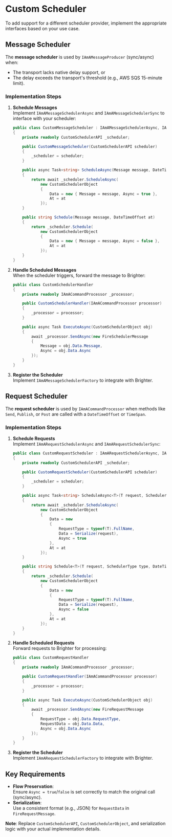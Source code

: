 # Custom Scheduler

To add support for a different scheduler provider, implement the appropriate interfaces based on your use case.

## Message Scheduler

The **message scheduler** is used by `IAmAMessageProducer` (sync/async) when:
- The transport lacks native delay support, or
- The delay exceeds the transport's threshold (e.g., AWS SQS 15-minute limit).

### Implementation Steps

1. **Schedule Messages**  
   Implement `IAmAMessageSchedulerAsync` and `IAmAMessageSchedulerSync` to interface with your scheduler:

   ```csharp
   public class CustomMessageScheduler : IAmAMessageSchedulerAsync, IAmAMessageSchedulerSync
   {
       private readonly CustomSchedulerAPI _scheduler;

       public CustomMessageScheduler(CustomSchedulerAPI scheduler)
       {
           _scheduler = scheduler;
       }

       public async Task<string> ScheduleAsync(Message message, DateTimeOffset at)
       {
           return await _scheduler.ScheduleAsync(
               new CustomSchedulerObject 
               { 
                   Data = new { Message = message, Async = true }, 
                   At = at 
               });
       }

       public string Schedule(Message message, DateTimeOffset at)
       {
           return _scheduler.Schedule(
               new CustomSchedulerObject 
               { 
                   Data = new { Message = message, Async = false }, 
                   At = at 
               });
       }
   }
   ```

2. **Handle Scheduled Messages**  
   When the scheduler triggers, forward the message to Brighter:

   ```csharp
   public class CustomSchedulerHandler
   {
       private readonly IAmACommandProcessor _processor;

       public CustomSchedulerHandler(IAmACommandProcessor processor)
       {
           _processor = processor;
       }

       public async Task ExecuteAsync(CustomSchedulerObject obj)
       {
           await _processor.SendAsync(new FireSchedulerMessage
           {
               Message = obj.Data.Message,
               Async = obj.Data.Async
           });
       }
   }
   ```

3. **Register the Scheduler**  
   Implement `IAmAMessageSchedulerFactory` to integrate with Brighter.

## Request Scheduler

The **request scheduler** is used by `IAmACommandProcessor` when methods like `Send`, `Publish`, or `Post` are called with a `DateTimeOffset` or `TimeSpan`.

### Implementation Steps

1. **Schedule Requests**  
   Implement `IAmARequestSchedulerAsync` and `IAmARequestSchedulerSync`:

   ```csharp
   public class CustomRequestScheduler : IAmARequestSchedulerAsync, IAmARequestSchedulerSync
   {
       private readonly CustomSchedulerAPI _scheduler;

       public CustomRequestScheduler(CustomSchedulerAPI scheduler)
       {
           _scheduler = scheduler;
       }

       public async Task<string> ScheduleAsync<T>(T request, SchedulerType type, DateTimeOffset at)
       {
           return await _scheduler.ScheduleAsync(
               new CustomSchedulerObject 
               { 
                   Data = new 
                   { 
                       RequestType = typeof(T).FullName, 
                       Data = Serialize(request), 
                       Async = true 
                   }, 
                   At = at 
               });
       }

       public string Schedule<T>(T request, SchedulerType type, DateTimeOffset at)
       {
           return _scheduler.Schedule(
               new CustomSchedulerObject 
               { 
                   Data = new 
                   { 
                       RequestType = typeof(T).FullName, 
                       Data = Serialize(request), 
                       Async = false 
                   }, 
                   At = at 
               });
       }
   }
   ```

2. **Handle Scheduled Requests**  
   Forward requests to Brighter for processing:

   ```csharp
   public class CustomRequestHandler
   {
       private readonly IAmACommandProcessor _processor;

       public CustomRequestHandler(IAmACommandProcessor processor)
       {
           _processor = processor;
       }

       public async Task ExecuteAsync(CustomSchedulerObject obj)
       {
           await _processor.SendAsync(new FireRequestMessage
           {
               RequestType = obj.Data.RequestType,
               RequestData = obj.Data.Data,
               Async = obj.Data.Async
           });
       }
   }
   ```

3. **Register the Scheduler**  
   Implement `IAmARequestSchedulerFactory` to integrate with Brighter.


## Key Requirements
- **Flow Preservation**:  
  Ensure `Async = true`/`false` is set correctly to match the original call (sync/async).
- **Serialization**:  
  Use a consistent format (e.g., JSON) for `RequestData` in `FireRequestMessage`.


**Note**: Replace `CustomSchedulerAPI`, `CustomSchedulerObject`, and serialization logic with your actual implementation details.